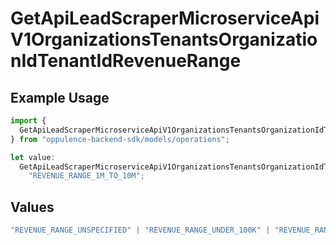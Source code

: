 # GetApiLeadScraperMicroserviceApiV1OrganizationsTenantsOrganizationIdTenantIdRevenueRange

## Example Usage

```typescript
import {
  GetApiLeadScraperMicroserviceApiV1OrganizationsTenantsOrganizationIdTenantIdRevenueRange,
} from "oppulence-backend-sdk/models/operations";

let value:
  GetApiLeadScraperMicroserviceApiV1OrganizationsTenantsOrganizationIdTenantIdRevenueRange =
    "REVENUE_RANGE_1M_TO_10M";
```

## Values

```typescript
"REVENUE_RANGE_UNSPECIFIED" | "REVENUE_RANGE_UNDER_100K" | "REVENUE_RANGE_100K_TO_1M" | "REVENUE_RANGE_1M_TO_10M" | "REVENUE_RANGE_10M_TO_50M" | "REVENUE_RANGE_OVER_50M"
```